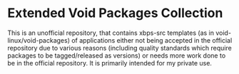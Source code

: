 # Extended Void Packages Collection

This is an unofficial repository, that contains xbps-src templates (as in void-linux/void-packages) of applications either not being accepted in the official repository due to various reasons (including quality standards which require packages to be tagged/released as versions) or needs more work done to be in the official repository. It is primarily intended for my private use.



